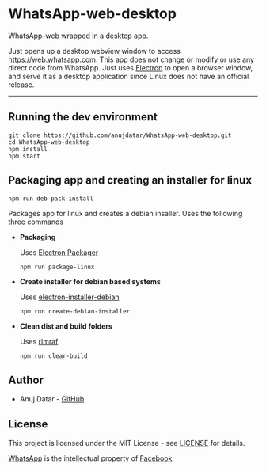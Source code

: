 # WhatsApp-web-desktop
WhatsApp-web wrapped in a desktop app.

Just opens up a desktop webview window to access https://web.whatsapp.com. This app does not change or modify or use any direct code from WhatsApp. Just uses [Electron](https://github.com/electron/electron) to open a browser window, and serve it as a desktop application since Linux does not have an official release.

___
## Running the dev environment
```
git clone https://github.com/anujdatar/WhatsApp-web-desktop.git
cd WhatsApp-web-desktop
npm install
npm start
```

## Packaging app and creating an installer for linux
```
npm run deb-pack-install
```
Packages app for linux and creates a debian insaller.
Uses the following three commands

* **Packaging**

  Uses [Electron Packager](https://github.com/electron-userland/electron-packager/)
  ```
  npm run package-linux
  ```
* **Create installer for debian based systems**

  Uses [electron-installer-debian](https://github.com/electron-userland/electron-installer-debian/)
  ```
  npm run create-debian-installer
  ```

* **Clean dist and build folders**

  Uses [rimraf](https://github.com/isaacs/rimraf/)
  ```
  npm run clear-build
  ```

## Author
* Anuj Datar - [GitHub](https://github.com/anujdatar/)

## License
This project is licensed under the MIT License - see [LICENSE](https://github.com/anujdatar/WhatsApp-web-desktop/blob/master/LICENSE) for details.

[WhatsApp](https://www.whatsapp.com/) is the intellectual property of [Facebook](facebook.com).
